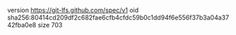 version https://git-lfs.github.com/spec/v1
oid sha256:80414cd209df2c682fae6cfb4cfdc59b0c1dd94f6e556f37b3a04a3742fba0e8
size 703
